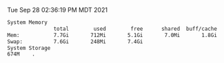 Tue Sep 28 02:36:19 PM MDT 2021
```bash
System Memory
               total        used        free      shared  buff/cache   available
Mem:           7.7Gi       712Mi       5.1Gi       7.0Mi       1.8Gi       6.7Gi
Swap:          7.6Gi       248Mi       7.4Gi
System Storage
674M	.
```
